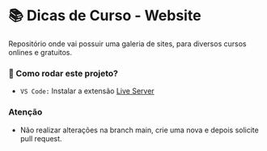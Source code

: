 # :books: Dicas de Curso - Website
Repositório onde vai possuir uma galeria de sites, para diversos cursos onlines e gratuitos.

### :hammer: Como rodar este projeto?

- `VS Code:` Instalar a extensão [Live Server](https://marketplace.visualstudio.com/items?itemName=ritwickdey.LiveServer)

### Atenção

- Não realizar alterações na branch main, crie uma nova e depois solicite pull request.

